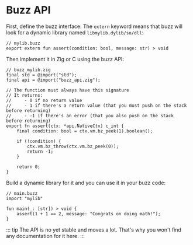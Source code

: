 # Buzz API

First, define the buzz interface. The `extern` keyword means that buzz will look for a dynamic library named `libmylib.dylib/so/dll`:

```buzz
// mylib.buzz
export extern fun assert(condition: bool, message: str) > void
```

Then implement it in Zig or C using the buzz API:

```zig
// buzz_mylib.zig
final std = @import("std");
final api = @import("buzz_api.zig");

// The function must always have this signature
// It returns: 
//     - 0 if no return value
//     - 1 if there's a return value (that you must push on the stack before returning)
//     - -1 if there's an error (that you also push on the stack before returning)
export fn assert(ctx: *api.NativeCtx) c_int {
    final condition: bool = ctx.vm.bz_peek(1).boolean();

    if (!condition) {
        ctx.vm.bz_throw(ctx.vm.bz_peek(0));
        return -1;
    }

    return 0;
}
```

Build a dynamic library for it and you can use it in your buzz code:

```buzz
// main.buzz
import "mylib"

fun main(_: [str]) > void {
    assert(1 + 1 == 2, message: "Congrats on doing math!");
}
```

::: tip
The API is no yet stable and moves a lot. That's why you won't find any documentation for it here.
:::